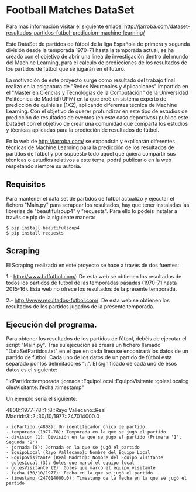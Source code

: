 # Football Matches DataSet

Para más información visitar el siguiente enlace:
http://jarroba.com/dataset-resultados-partidos-futbol-prediccion-machine-learning/


Este DataSet de partidos de fútbol de la liga Española de primera y segunda división desde la temporada 1970-71 hasta la temporada actual,
se ha creado con el objetivo de abrir una linea de investigación dentro del mundo del Machine Learning, para el cálculo de predicciones de los
resultados de los partidos de fútbol que se jugarán en el futuro.

La motivación de este proyecto surge como resultado del trabajo final realizo en la asigantura de "Redes Neuronales y Aplicaciones" impartida en el "Master en
Ciencias y Tecnologías de la Computación" de la Universidad Politécnica de Madrid (UPM) en la que creé un sistema experto de predicción de quinielas (1X2),
aplicando diferentes técnica de Machine Learning. Con el objetivo de querer profundizar en este tipo de estudios de predicción de resultados de eventos (en este caso deportivos)
publico este DataSet con el objetivo de crear una comunidad que comparta los estudios y técnicas aplicadas para la predicción de resultados de fútbol.

En la web de http://jarroba.com/ se expondrán y explicarán diferentes técnicas de Machine Learning para la predicción de los resultados de partidos de fútbol y
por supuesto todo aquel que quiera compartir sus técnicas o estudios relativos a este tema, podrá publicarlo en la web respetando siempre su autoria.

## Requisitos
Para mantener el data set de partidos de fútbol actualizo y ejecutar el fichero "Main.py" para scrapear los resultados,
hay que tener instaladas las librerias de "beautifulsoup4" y "requests". Para ello lo podeis instalar a través de pip de la siguiente manera:

```ssh
$ pip install beautifulsoup4
$ pip install requests
```

## Scraping

El Scraping realizado en este proyecto se hace a través de dos fuentes:

1.- http://www.bdfutbol.com/: De esta web se obtienen los resultados de todos los partidos de futbol de las temporadas pasadas (1970-71 hasta 2015-16). Esta web no ofrece los resultados de la presente temporada.

2.- http://www.resultados-futbol.com/: De esta web se obtienen los resultados de los partidos jugados de la presente temporada.

## Ejecución del programa.

Para obtener los resultados de los partidos de fútbol, debéis de ejecutar el script "Main.py". Tras su ejecución se creará un fichero llamado "DataSetPartidos.txt" en el que en cada linea se encontrará
los datos de un partido de fútbol. Cada uno de los datos de un partido de fútbol esta separado por los delimitadores "::". El significado de cada uno de esos datos es el siguiente:

"idPartido::temporada::jornada::EquipoLocal::EquipoVisitante::golesLocal::golesVisitante::fecha::timestamp"

Un ejemplo seria el siguiente:

4808::1977-78::1::8::Rayo Vallecano::Real Madrid::3::2::30/10/1977::247014000.0

    - idPartido (4808): Un identificador único de partido.
    - temporada (1977-78): Temporada en la que se jugó el partido
    - division (1): División en la que se jugo el partido (Primera '1', Segunda '2')
    - jornada (8): Jornada en la que se jugó el partido
    - EquipoLocal (Rayo Vallecano): Nombre del Equipo Local
    - EquipoVisitante (Real Madrid): Nombre del Equipo Visitante
    - golesLocal (3): Goles que marcó el equipo local
    - golesVisitante (2): Goles que marcó el equipo visitante
    - fecha (30/10/1977): Fecha en la que se jugó el partido
    - timestamp (247014000.0): Timestamp de la fecha en la que se jugó el partido